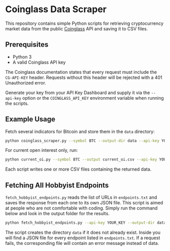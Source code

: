 # Coinglass Data Scraper

This repository contains simple Python scripts for retrieving cryptocurrency market data from the public [Coinglass](https://coinglass.com/) API and saving it to CSV files.

## Prerequisites

- Python 3
- A valid Coinglass API key

The Coinglass documentation states that every request must include the `CG-API-KEY` header. Requests without this header will be rejected with a 401 Unauthorized error.

Generate your key from your API Key Dashboard and supply it via the `--api-key` option or the `COINGLASS_API_KEY` environment variable when running the scripts.

## Example Usage

Fetch several indicators for Bitcoin and store them in the `data` directory:

```bash
python coinglass_scraper.py --symbol BTC --output-dir data --api-key YOUR_KEY
```

For current open interest only, run:

```bash
python current_oi.py --symbol BTC --output current_oi.csv --api-key YOUR_KEY
```

Each script writes one or more CSV files containing the returned data.

## Fetching All Hobbyist Endpoints

`fetch_hobbyist_endpoints.py` reads the list of URLs in `endpoints.txt` and saves the
response from each one to its own JSON file. This script is aimed at people who
are not comfortable with coding. Simply run the command below and look in the
output folder for the results.

```bash
python fetch_hobbyist_endpoints.py --api-key YOUR_KEY --output-dir data
```

The script creates the directory `data` if it does not already exist. Inside you
will find a JSON file for every endpoint listed in `endpoints.txt`. If a request
fails, the corresponding file will contain an error message instead of data.
